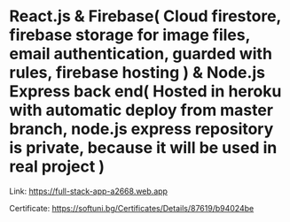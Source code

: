 # React.js & Firebase( Cloud firestore, firebase storage for image files, email authentication, guarded with rules, firebase hosting ) & Node.js Express back end( Hosted in heroku with automatic deploy from master branch, node.js express repository is private, because it will be used in real project )

Link: https://full-stack-app-a2668.web.app

Certificate: https://softuni.bg/Certificates/Details/87619/b94024be
